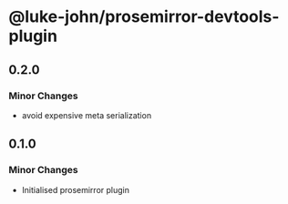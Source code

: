 # @luke-john/prosemirror-devtools-plugin

## 0.2.0

### Minor Changes

- avoid expensive meta serialization

## 0.1.0

### Minor Changes

- Initialised prosemirror plugin
